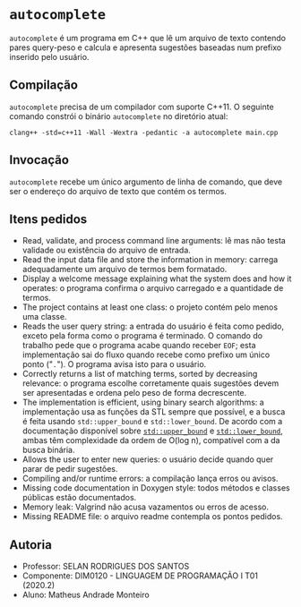 # `autocomplete`
`autocomplete` é um programa em C++ que lê um arquivo de texto contendo pares query-peso e calcula e apresenta sugestões baseadas num prefixo inserido pelo usuário.

## Compilação
`autocomplete` precisa de um compilador com suporte C++11. O seguinte comando constrói o binário `autocomplete` no diretório atual:

    clang++ -std=c++11 -Wall -Wextra -pedantic -a autocomplete main.cpp

## Invocação
`autocomplete` recebe um único argumento de linha de comando, que deve ser o endereço do arquivo de texto que contém os termos. 

## Itens pedidos
- Read, validate, and process command line arguments: lê mas não testa validade ou existência do arquivo de entrada.
- Read the input data file and store the information in memory: carrega adequadamente um arquivo de termos bem formatado.
- Display a welcome message explaining what the system does and how it operates: o programa confirma o arquivo carregado e a quantidade de termos.
- The project contains at least one class: o projeto contém pelo menos uma classe.
- Reads the user query string: a entrada do usuário é feita como pedido, exceto pela forma como o programa é terminado. O comando do trabalho pede que o programa acabe quando receber `EOF`; esta implementação sai do fluxo quando recebe como prefixo um único ponto ("`.`"). O programa avisa isto para o usuário.
- Correctly returns a list of matching terms, sorted by decreasing relevance: o programa escolhe corretamente quais sugestões devem ser apresentadas e ordena pelo peso de forma decrescente.
- The implementation is efficient, using binary search algorithms: a implementação usa as funções da STL sempre que possível, e a busca é feita usando `std::upper_bound` e `std::lower_bound`. De acordo com a documentação disponível sobre [`std::upper_bound`](https://en.cppreference.com/w/cpp/algorithm/upper_bound) e [`std::lower_bound`](https://en.cppreference.com/w/cpp/algorithm/lower_bound), ambas têm complexidade da ordem de O(log n), compatível com a da busca binária.
- Allows the user to enter new queries: o usuário decide quando quer parar de pedir sugestões.
- Compiling and/or runtime errors: a compilação lança erros ou avisos.
- Missing code documentation in Doxygen style: todos métodos e classes públicas estão documentados.
- Memory leak: Valgrind não acusa vazamentos ou erros de acesso.
- Missing README file: o arquivo readme contempla os pontos pedidos.

## Autoria
- Professor: SELAN RODRIGUES DOS SANTOS 
- Componente: DIM0120 - LINGUAGEM DE PROGRAMAÇÃO I T01 (2020.2)
- Aluno: Matheus Andrade Monteiro

